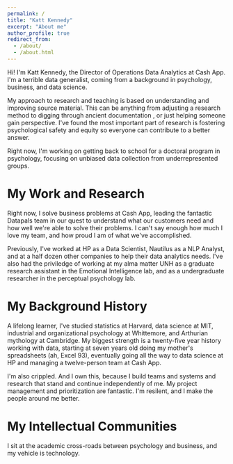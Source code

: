 ```yaml
---
permalink: /
title: "Katt Kennedy"
excerpt: "About me"
author_profile: true
redirect_from: 
  - /about/
  - /about.html
---
```


Hi!  I'm Katt Kennedy, the Director of Operations Data Analytics at Cash App.  I'm a terrible data generalist, coming from a background in psychology, business, and data science.  

My approach to research and teaching is based on understanding and improving source material.  This can be anything from adjusting a research method to digging through ancient documentation , or just helping someone gain perspective.  I've found the most important part of research is fostering psychological safety and equity so everyone can contribute to a better answer.

Right now, I'm working on getting back to school for a doctoral program in psychology, focusing on unbiased data collection from underrepresented groups.


My Work and Research
==============

Right now, I solve business problems at Cash App, leading the fantastic Datapals team in our quest to understand what our customers need and how well we're able to solve their problems.  I can't say enough how much I love my team, and how proud I am of what we've accomplished.  

Previously, I've worked at HP as a Data Scientist, Nautilus as a NLP Analyst, and at a half dozen other companies to help their data analytics needs.  I've also had the priviledge of working at my alma matter UNH as a graduate research assistant in the Emotional Intelligence lab, and as a undergraduate researcher in the perceptual psychology lab.


My Background History
==============

A lifelong learner, I've studied statistics at Harvard, data science at MIT, industrial and organizational psychology at Whittemore, and Arthurian mythology at Cambridge.  My biggest strength is a twenty-five year history working with data, starting at seven years old doing my mother's spreadsheets (ah, Excel 93), eventually going all the way to data science at HP and managing a twelve-person team at Cash App. 

I'm also crippled.  And I own this, because I build teams and systems and research that stand and continue independently of me.  My project management and prioritization are fantastic.  I'm resilent, and I make the people around me better.


My Intellectual Communities
===============

I sit at the academic cross-roads between psychology and business, and my vehicle is technology.  



